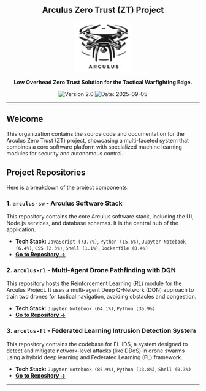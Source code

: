 <h2 align="center">
<b>Arculus Zero Trust (ZT) Project</b>
</h2>

<p align="center">
  <img src="arculus_logo.png" alt="Arculus-ZT Logo" width="150"/>
</p>

<p align="center">
  <strong>Low Overhead Zero Trust Solution for the Tactical Warfighting Edge.</strong>
</p>

<p align="center">
  <img src="https://img.shields.io/badge/Version-2.0-blue" alt="Version 2.0"/>
  <img src="https://img.shields.io/badge/Deliverable%20Date-2025--09--05-informational" alt="Date: 2025-09-05"/>
</p>

---

## Welcome

This organization contains the source code and documentation for the Arculus Zero Trust (ZT) project, showcasing a multi-faceted system that combines a core software platform with specialized machine learning modules for security and autonomous control.

## Project Repositories

Here is a breakdown of the project components:

### 1. `arculus-sw` - Arculus Software Stack
This repository contains the core Arculus software stack, including the UI, Node.js services, and database schemas. It is the central hub of the application.
* **Tech Stack:** `JavaScript (73.7%)`, `Python (15.6%)`, `Jupyter Notebook (6.4%)`, `CSS (2.3%)`, `Shell (1.1%)`, `Dockerfile (0.4%)`
* **[Go to Repository &rarr;](https://github.com/arculus-zt/arculus-sw)**

### 2. `arculus-rl` - Multi-Agent Drone Pathfinding with DQN
This repository hosts the Reinforcement Learning (RL) module for the Arculus Project. It uses a multi-agent Deep Q-Network (DQN) approach to train two drones for tactical navigation, avoiding obstacles and congestion.
* **Tech Stack:** `Jupyter Notebook (64.1%)`, `Python (35.9%)`
* **[Go to Repository &rarr;](https://github.com/arculus-zt/arculus-rl)**

### 3. `arculus-fl` - Federated Learning Intrusion Detection System
This repository contains the codebase for FL-IDS, a system designed to detect and mitigate network-level attacks (like DDoS) in drone swarms using a hybrid deep learning and Federated Learning (FL) framework.
* **Tech Stack:** `Jupyter Notebook (85.9%)`, `Python (13.8%)`, `Shell (0.3%)`
* **[Go to Repository &rarr;](https://github.com/arculus-zt/arculus-fl)**
---
